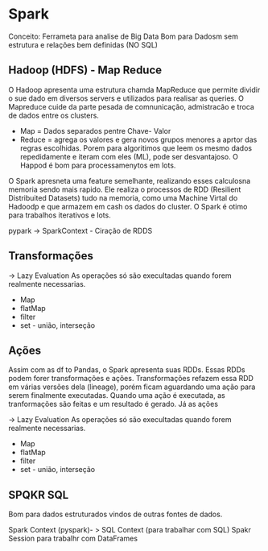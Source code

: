 # Spark

Conceito:
Ferrameta para analise de Big Data
Bom para Dadosm sem estrutura e relações bem definidas (NO SQL)



## Hadoop (HDFS) - Map Reduce
O Hadoop apresenta uma estrutura chamda MapReduce que permite dividir o sue dado em diversos servers e utilizados para realisar as queries. O Mapreduce cuide da parte pesada de comnunicação, admistracão e troca de dados entre os clusters.
* Map = Dados separados pentre Chave- Valor
* Reduce = agrega os valores e gera novos grupos menores a aprtor das regras escolhidas. 
Porem para algoritimos que leem os mesmo dados repedidamente e iteram com eles (ML), pode ser desvantajoso. O Happod é bom para processamenytos em lots. 

O Spark apresneta uma feature semelhante, realizando esses calculosna memoria sendo mais rapido. Ele realiza o processos de RDD (Resilient Distribuited Datasets) tudo na memoria, como uma Machine Virtal do Hadoodp e que armazem em cash os dados do cluster. O Spark é otimo para trabalhos iterativos e lots. 


pypark -> SparkContext - Ciração de RDDS


## Transformações

-> Lazy Evaluation
As operações só são execultadas quando forem realmente necessarias.

* Map 
* flatMap
* filter 
* set - união, interseção 

## Ações

Assim com as df to Pandas, o Spark apresenta suas RDDs. Essas RDDs podem forer transformações e ações. Transformações refazem essa RDD em várias versões dela (lineage), porém ficam aguardando uma ação para serem finalmente executadas. Quando uma ação é executada, as tranformações são feitas e um resultado é gerado. 
Já as ações  

-> Lazy Evaluation
As operações só são execultadas quando forem realmente necessarias.

* Map 
* flatMap
* filter 
* set - união, interseção 

## SPQKR SQL 

Bom para dados estruturados vindos de outras fontes de dados. 

Spark Context (pyspark)- > SQL Context (para trabalhar com SQL)
Spakr Session para trabalhr com DataFrames


